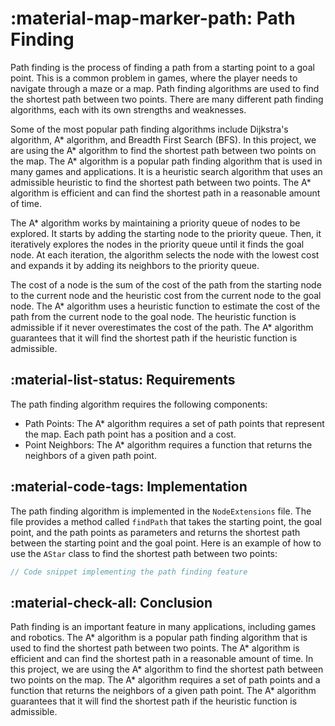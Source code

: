 # <span class="emoji"> :material-map-marker-path: </span> Path Finding
Path finding is the process of finding a path from a starting point to a goal point. This is a common problem in games,
where the player needs to navigate through a maze or a map. Path finding algorithms are used to find the shortest path between two points. 
There are many different path finding algorithms, each with its own strengths and weaknesses. 

Some of the most popular path finding algorithms include Dijkstra's algorithm, A* algorithm, and Breadth First Search (BFS).
In this project, we are using the A* algorithm to find the shortest path between two points on the map.
The A* algorithm is a popular path finding algorithm that is used in many games and applications. It is a heuristic search algorithm that uses an admissible heuristic to find the shortest path between two points. The A* algorithm is efficient and can find the shortest path in a reasonable amount of time.

The A* algorithm works by maintaining a priority queue of nodes to be explored. 
It starts by adding the starting node to the priority queue. 
Then, it iteratively explores the nodes in the priority queue until it finds the goal node. At each iteration, the algorithm selects the node with the 
lowest cost and expands it by adding its neighbors to the priority queue. 

The cost of a node is the sum of the cost of the path from the starting node to the current node and the heuristic cost from the current node to the goal node.
The A* algorithm uses a heuristic function to estimate the cost of the path from the current node to the goal node. The heuristic function is admissible if it never overestimates the cost of the path. The A* algorithm guarantees that it will find the shortest path if the heuristic function is admissible.

## <span class="emoji"> :material-list-status: </span> Requirements
The path finding algorithm requires the following components:
- Path Points: The A* algorithm requires a set of path points that represent the map. Each path point has a position and a cost.
- Point Neighbors: The A* algorithm requires a function that returns the neighbors of a given path point.


## <span class="emoji"> :material-code-tags: </span> Implementation
The path finding algorithm is implemented in the `NodeExtensions` file. The  file provides a method called `findPath` that takes the starting point, the goal point, and the path points as parameters and returns the shortest path between the starting point and the goal point.
Here is an example of how to use the `AStar` class to find the shortest path between two points:
```kotlin
// Code snippet implementing the path finding feature
```

## <span class="emoji"> :material-check-all: </span> Conclusion
Path finding is an important feature in many applications, including games and robotics. The A* algorithm is a popular path finding algorithm that is used to find the shortest path between two points. The A* algorithm is efficient and can find the shortest path in a reasonable amount of time. In this project, we are using the A* algorithm to find the shortest path between two points on the map. The A* algorithm requires a set of path points and a function that returns the neighbors of a given path point. The A* algorithm guarantees that it will find the shortest path if the heuristic function is admissible.



